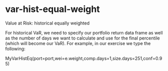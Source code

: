 # var-hist-equal-weight
Value at Risk: historical equally weighted

For historical VaR, we need to specify our portfolio return data frame as well as
the number of days we want to calculate and use for the final percentile (which
will become our VaR). For example, in our exercise we type the following:

MyVarHistEq(port=port,wei=e.weight,comp.days=1,size.days=251,conf=0.95)
